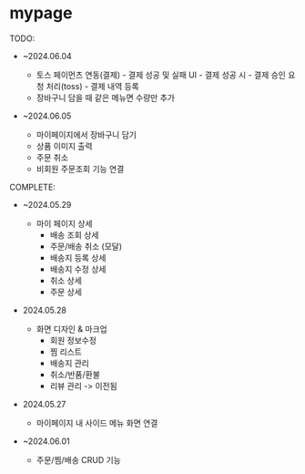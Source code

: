 # mypage

TODO:
- ~2024.06.04
    - 토스 페이먼츠 연동(결제)
            - 결제 성공 및 실패 UI
            - 결제 성공 시
                - 결제 승인 요청 처리(toss)
                - 결제 내역 등록
    - 장바구니 담을 때 같은 메뉴면 수량만 추가

- ~2024.06.05
    - 마이페이지에서 장바구니 담기
    - 상품 이미지 출력
    - 주문 취소 
    - 비회원 주문조회 기능 연결






COMPLETE:
- ~2024.05.29
    - 마이 페이지 상세 
        - 배송 조회 상세 
        - 주문/배송 취소 (모달)
        - 배송지 등록 상세
        - 배송지 수정 상세
        - 취소 상세
        - 주문 상세
- 2024.05.28
    - 화면 디자인 & 마크업
        - 회원 정보수정 
        - 찜 리스트
        - 배송지 관리
        - 취소/반품/환불
        - 리뷰 관리 -> 이전됨
- 2024.05.27
    - 마이페이지 내 사이드 메뉴 화면 연결

- ~2024.06.01
    - 주문/찜/배송 CRUD 기능
    
    

